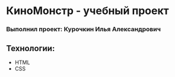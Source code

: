 # КиноМонстр - учебный проект
### Выполнил проект: Курочкин Илья Александрович

## Технологии:
- HTML
- CSS

